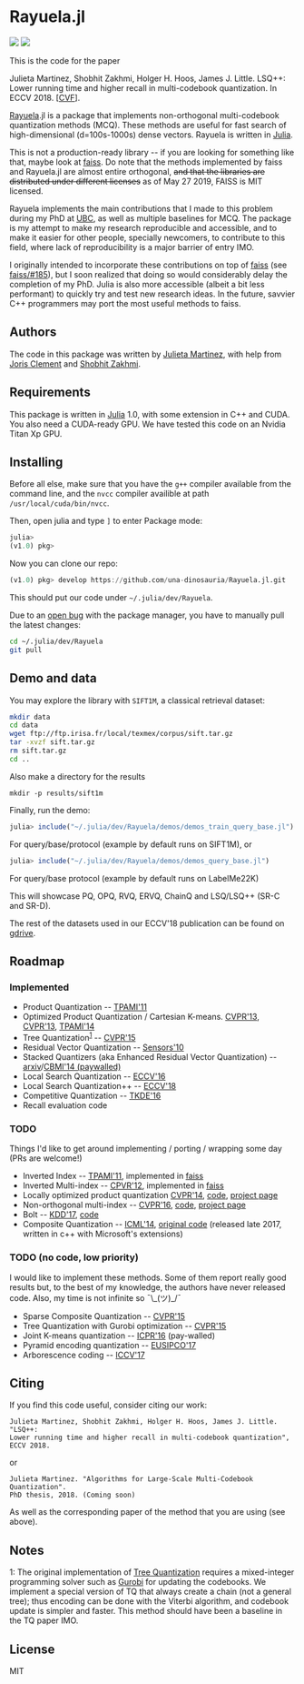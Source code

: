 # Rayuela.jl

[![][gitlab-img]][gitlab-url] [![][docs-latest-img]][docs-latest-url]

[gitlab-img]: https://gitlab.com/JuliaGPU/Rayuela.jl/badges/master/pipeline.svg
[gitlab-url]: https://gitlab.com/JuliaGPU/Rayuela.jl/pipelines

[docs-latest-img]: https://img.shields.io/badge/docs-latest-blue.svg
[docs-latest-url]: https://una-dinosauria.github.io/Rayuela.jl/latest/

This is the code for the paper

Julieta Martinez, Shobhit Zakhmi, Holger H. Hoos, James J. Little.
LSQ++: Lower running time and higher recall in multi-codebook quantization. In ECCV 2018. [[CVF](http://openaccess.thecvf.com/content_ECCV_2018/html/Julieta_Martinez_LSQ_lower_runtime_ECCV_2018_paper.html)].

[Rayuela](https://en.wikipedia.org/wiki/Hopscotch#Rayuela).jl is a package
that implements non-orthogonal multi-codebook quantization methods (MCQ).
These methods are useful for fast search of high-dimensional (d=100s-1000s) dense vectors.
Rayuela is written in [Julia](https://github.com/JuliaLang/julia).

This is not a production-ready library -- if you are looking for something
like that, maybe look at [faiss](https://github.com/facebookresearch/faiss).
Do note that the methods implemented by faiss and Rayuela.jl are almost entire orthogonal,
~~and that the libraries are distributed under different licenses~~
as of May 27 2019, FAISS is MIT licensed.

Rayuela implements the main contributions that I made to this problem during my
PhD at [UBC](https://cs.ubc.ca), as well as multiple baselines for MCQ.
The package is my attempt to make my research reproducible
and accessible, and to make it easier for other people, specially newcomers, to
contribute to this field, where lack of reproducibility is a major barrier of entry IMO.

I originally intended to incorporate these contributions on top of [faiss](https://github.com/facebookresearch/faiss)
(see [faiss/#185](https://github.com/facebookresearch/faiss/issues/185)),
but I soon realized that doing so would considerably delay the completion of my PhD.
Julia is also more accessible (albeit a bit less performant) to quickly try and
test new research ideas.
In the future, savvier C++ programmers may port the most useful methods to faiss.

## Authors

The code in this package was written by
[Julieta Martinez](https://github.com/una-dinosauria/), with help from
[Joris Clement](https://github.com/flyingdutchman23) and
[Shobhit Zakhmi](https://github.com/Shobhit31).

## Requirements

This package is written in [Julia](https://github.com/JuliaLang/julia) 1.0, with some extension in C++ and CUDA.
You also need a CUDA-ready GPU. We have tested this code on an Nvidia Titan Xp GPU.

## Installing

Before all else, make sure that you have the `g++` compiler available from the command line, and the `nvcc` compiler availible at path `/usr/local/cuda/bin/nvcc`.

Then, open julia and type `]` to enter Package mode:

```julia
julia>
(v1.0) pkg>
```

Now you can clone our repo:

```julia
(v1.0) pkg> develop https://github.com/una-dinosauria/Rayuela.jl.git
```

This should put our code under `~/.julia/dev/Rayuela`.

Due to an [open bug](https://github.com/JuliaLang/Pkg.jl/issues/465) with the package manager, you have to manually
pull the latest changes:

```bash
cd ~/.julia/dev/Rayuela
git pull
```

## Demo and data

You may explore the library with `SIFT1M`, a classical retrieval dataset:

```bash
mkdir data
cd data
wget ftp://ftp.irisa.fr/local/texmex/corpus/sift.tar.gz
tar -xvzf sift.tar.gz
rm sift.tar.gz
cd ..
```

Also make a directory for the results

```
mkdir -p results/sift1m
```

Finally, run the demo:

```julia
julia> include("~/.julia/dev/Rayuela/demos/demos_train_query_base.jl")
```

For query/base/protocol (example by default runs on SIFT1M), or

```julia
julia> include("~/.julia/dev/Rayuela/demos/demos_query_base.jl")
```

For query/base protocol (example by default runs on LabelMe22K)

This will showcase PQ, OPQ, RVQ, ERVQ, ChainQ and LSQ/LSQ++ (SR-C and SR-D).

The rest of the datasets used in our ECCV'18 publication can be found on [gdrive](https://drive.google.com/drive/folders/1MnJLHpg5LP6pPQxQuL0VjnM03vHPvgP1?usp=sharing).

## Roadmap

### Implemented
- Product Quantization -- [TPAMI'11](https://hal.archives-ouvertes.fr/file/index/docid/514462/filename/paper_hal.pdf)
- Optimized Product Quantization / Cartesian K-means. [CVPR'13](http://www.cv-foundation.org/openaccess/content_cvpr_2013/papers/Norouzi_Cartesian_K-Means_2013_CVPR_paper.pdf), [CVPR'13](http://www.cv-foundation.org/openaccess/content_cvpr_2013/papers/Ge_Optimized_Product_Quantization_2013_CVPR_paper.pdf), [TPAMI'14](https://www.microsoft.com/en-us/research/wp-content/uploads/2013/11/pami13opq.pdf)
- Tree Quantization<sup>[1](#ft1)</sup> -- [CVPR'15](http://www.cv-foundation.org/openaccess/content_cvpr_2015/papers/Babenko_Tree_Quantization_for_2015_CVPR_paper.pdf)
- Residual Vector Quantization -- [Sensors'10](http://www.mdpi.com/1424-8220/10/12/11259/htm)
- Stacked Quantizers (aka Enhanced Residual Vector Quantization) -- [arxiv](https://arxiv.org/abs/1411.2173)/[CBMI'14 (paywalled)](http://ieeexplore.ieee.org/abstract/document/6849842/)
- Local Search Quantization -- [ECCV'16](https://www.cs.ubc.ca/~julm/papers/eccv16.pdf)
- Local Search Quantization++ -- [ECCV'18](http://openaccess.thecvf.com/content_ECCV_2018/papers/Julieta_Martinez_LSQ_lower_runtime_ECCV_2018_paper.pdf)
- Competitive Quantization -- [TKDE'16](https://ieeexplore.ieee.org/abstract/document/7539664/)
- Recall evaluation code

### TODO
Things I'd like to get around implementing / porting / wrapping some day (PRs are welcome!)
- Inverted Index -- [TPAMI'11](https://hal.archives-ouvertes.fr/file/index/docid/514462/filename/paper_hal.pdf), implemented in [faiss](https://github.com/facebookresearch/faiss)
- Inverted Multi-index -- [CPVR'12](https://pdfs.semanticscholar.org/5bfb/5a42483e9b7051fab5e972a3b4627a8d6a76.pdf), implemented in [faiss](https://github.com/facebookresearch/faiss)
- Locally optimized product quantization [CVPR'14](http://image.ntua.gr/iva/files/lopq.pdf), [code](https://github.com/yahoo/lopq), [project page](http://image.ntua.gr/iva/research/lopq/)
- Non-orthogonal multi-index --
 [CVPR'16](http://www.cv-foundation.org/openaccess/content_cvpr_2016/papers/Babenko_Efficient_Indexing_of_CVPR_2016_paper.pdf), [code](https://github.com/arbabenko/GNOIMI), [project page](http://sites.skoltech.ru/compvision/noimi/)
- Bolt -- [KDD'17](https://pdfs.semanticscholar.org/edae/41dc0b511cd0455388c9fd0720a086078cc6.pdf), [code](https://github.com/dblalock/bolt)
- Composite Quantization -- [ICML'14](https://pdfs.semanticscholar.org/eb18/329fe6466f36b0dbacd00e405c8f8618e1cf.pdf), [original code](https://github.com/hellozting/CompositeQuantization) (released late 2017, written in c++ with Microsoft's extensions)

### TODO (no code, low priority)
I would like to implement these methods. Some of them report really good results but, to the best of my knowledge, the authors have never released code. Also, my time is not infinite so ¯\\\_(ツ)\_/¯

- Sparse Composite Quantization -- [CVPR'15](http://www.cv-foundation.org/openaccess/content_cvpr_2015/papers/Zhang_Sparse_Composite_Quantization_2015_CVPR_paper.pdf)
- Tree Quantization with Gurobi optimization -- [CVPR'15](http://www.cv-foundation.org/openaccess/content_cvpr_2015/papers/Babenko_Tree_Quantization_for_2015_CVPR_paper.pdf)
- Joint K-means quantization -- [ICPR'16](http://ieeexplore.ieee.org/document/7900200/#full-text-section) (pay-walled)
- Pyramid encoding quantization -- [EUSIPCO'17](http://www.eurasip.org/Proceedings/Eusipco/Eusipco2017/papers/1570339946.pdf)
- Arborescence coding -- [ICCV'17](http://sites.skoltech.ru/app/data/uploads/sites/25/2017/08/AnnArbor_ICCV17.pdf)

## Citing
If you find this code useful, consider citing our work:
```
Julieta Martinez, Shobhit Zakhmi, Holger H. Hoos, James J. Little. "LSQ++:
Lower running time and higher recall in multi-codebook quantization",
ECCV 2018.
```
or
```
Julieta Martinez. "Algorithms for Large-Scale Multi-Codebook Quantization".
PhD thesis, 2018. (Coming soon)
```

As well as the corresponding paper of the method that you are using (see above).

## Notes
<a id="ft1">1</a>: The original implementation of [Tree Quantization](http://www.cv-foundation.org/openaccess/content_cvpr_2015/papers/Babenko_Tree_Quantization_for_2015_CVPR_paper.pdf)
requires a mixed-integer programming solver such as [Gurobi](http://www.gurobi.com/) for updating the codebooks.
We implement a special version of TQ that always create a chain
(not a general tree); thus encoding can be done with the Viterbi algorithm,
and codebook update is simpler and faster.
This method should have been a baseline in the TQ paper IMO.

## License
MIT
